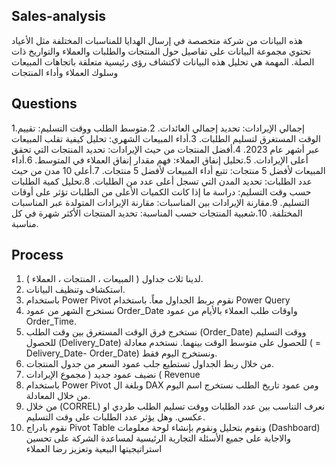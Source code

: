 ## Sales-analysis
هذه البيانات من شركة متخصصة في إرسال الهدايا للمناسبات المختلفة مثل الأعياد تحتوي مجموعة البيانات على تفاصيل حول المنتجات والطلبات والعملاء والتواريخ ذات الصلة. المهمة هي تحليل هذه البيانات لاكتشاف رؤى رئيسية متعلقة باتجاهات المبيعات وسلوك العملاء وأداء المنتجات
## Questions
1.إجمالي الإيرادات: تحديد إجمالي العائدات.
2.متوسط الطلب ووقت التسليم: تقييم الوقت المستغرق لتسليم الطلبات.
3.أداء المبيعات الشهري: تحليل كيفية تقلب المبيعات عبر أشهر عام 2023.
4.أفضل المنتجات من حيث الإيرادات: تحديد المنتجات التي تحقق أعلى الإيرادات.
5.تحليل إنفاق العملاء: فهم مقدار إنفاق العملاء في المتوسط.
6.أداء المبيعات لأفضل 5 منتجات: تتبع أداء المبيعات لأفضل 5 منتجات.
7.أعلى 10 مدن من حيث عدد الطلبات: تحديد المدن التي تسجل أعلى عدد من الطلبات.
8.تحليل كمية الطلبات حسب وقت التسليم: دراسة ما إذا كانت الكميات الأعلى من الطلبات تؤثر على أوقات التسليم.
9.مقارنة الإيرادات بين المناسبات: مقارنة الإيرادات المتولدة عبر المناسبات المختلفة.
10.شعبية المنتجات حسب المناسبة: تحديد المنتجات الأكثر شهرة في كل مناسبة.
## Process
1.	لدينا ثلاث جداول ( المبيعات ، المنتجات ، العملاء ).
2.	استكشاف وتنظيف البيانات.
3.	باستخدام Power Pivot نقوم بربط الجداول معاً.
باستخدام Power Query
4.	نستخرج الشهر من عمود Order_Date واوقات طلب العملاء بالأيام من عمود Order_Time.
5.	نستخرج فرق الوقت المستغرق بين وقت الطلب (Order_Date) ووقت التسليم للحصول (Delivery_Date) للحصول على متوسط الوقت بينهما.
 نستخدم معادلة ( = Delivery_Date- Order_Date) ونستخرج اليوم فقط.
6.	من خلال ربط الجداول تستطيع جلب عمود السعر من جدول المنتجات.
7.	نضيف عمود جديد ( مجموع الإيرادات   ( Revenue 
8.	باستخدام Power Pivot وبلغة ال DAX ومن عمود تاريخ الطلب نستخرج اسم اليوم من خلال المعادلة. 
9.	من خلال (CORREL) نعرف التناسب بين عدد الطلبات ووقت تسليم الطلب طردي او عكسي. وهل يؤثر عدد الطلبات على وقت التسليم. 
10.	نقوم بادراج Pivot Table ونقوم بتحليل ونقوم بإنشاء لوحة معلومات (Dashboard) والاجابة على جميع الأسئلة التجارية الرئيسية لمساعدة الشركة على تحسين استراتيجيتها البيعية وتعزيز رضا العملاء





